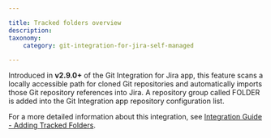 ```yaml
---

title: Tracked folders overview
description:
taxonomy:
    category: git-integration-for-jira-self-managed

---
```

Introduced in **v2.9.0+** of the Git Integration for Jira app, this feature scans a locally accessible path for cloned Git repositories and automatically imports those Git repository references into Jira. A repository group called FOLDER is added into the Git Integration app repository configuration list.

For a more detailed information about this integration, see [Integration Guide - Adding Tracked Folders](/git-integration-for-jira-self-managed/Tracked-Folders).

